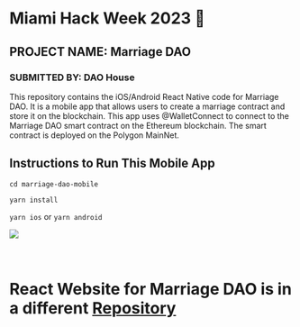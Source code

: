 # Miami Hack Week 2023 🌴
## PROJECT NAME: Marriage DAO
### SUBMITTED BY: DAO House

This repository contains the iOS/Android React Native code for Marriage DAO. It is a mobile app that allows users to create a marriage contract and store it on the blockchain. This app uses @WalletConnect to connect to the Marriage DAO smart contract on the Ethereum blockchain. The smart contract is deployed on the Polygon MainNet.

## Instructions to Run This Mobile App
`cd marriage-dao-mobile`

`yarn install`

`yarn ios` or `yarn android`

<img className="gif" src='https://github.com/Zernach/zernach.github.io/blob/master/images/marriage-dao-demo-gif-expo-react-native-walletconnect.gif?raw=true'/>
<br/>
<br/>
<br/>

# React Website for Marriage DAO is in a different [Repository](https://github.com/LinuxFan2718/MarriageDAO)